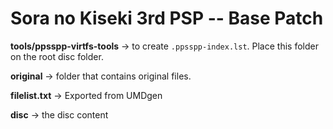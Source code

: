 # Sora no Kiseki 3rd PSP -- Base Patch

**tools/ppsspp-virtfs-tools** -> to create `.ppsspp-index.lst`. Place this folder on the root disc folder.

**original** -> folder that contains original files.

**filelist.txt** -> Exported from UMDgen

**disc** -> the disc content

